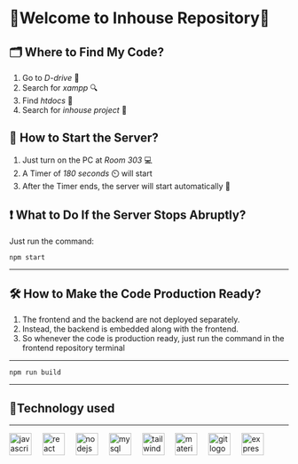 # 🌟Welcome to Inhouse Repository🌟

## 🗂️ Where to Find My Code?

1. Go to *D-drive* 📁
2. Search for *xampp* 🔍
3. Find *htdocs* 📂
4. Search for *inhouse project* 🏡

## 🚀 How to Start the Server?

1. Just turn on the PC at *Room 303* 💻
2. A Timer of *180 seconds* ⏲️ will start
3. After the Timer ends, the server will start automatically 🎉

## ❗ What to Do If the Server Stops Abruptly?

Just run the command:
```
npm start
```

---
## 🛠️ How to Make the Code Production Ready?

1. The frontend and the backend are not deployed separately.
2. Instead, the backend is embedded along with the frontend. 
3. So whenever the code is production ready, just run the command in the frontend repository terminal

 ---
  ```
 npm run build
```
 
---
## 🔧Technology used
---
<div align="left">
  <img src="https://cdn.jsdelivr.net/gh/devicons/devicon/icons/javascript/javascript-original.svg" height="40" alt="javascript logo"  />
  <img width="12" />
  <img src="https://cdn.jsdelivr.net/gh/devicons/devicon/icons/react/react-original.svg" height="40" alt="react logo"  />
  <img width="12" />
  <img src="https://cdn.jsdelivr.net/gh/devicons/devicon/icons/nodejs/nodejs-original.svg" height="40" alt="nodejs logo"  />
  <img width="12" />
  <img src="https://cdn.jsdelivr.net/gh/devicons/devicon/icons/mysql/mysql-original.svg" height="40" alt="mysql logo"  />
  <img width="12" />
  <img src="https://cdn.jsdelivr.net/gh/devicons/devicon/icons/tailwindcss/tailwindcss-original-wordmark.svg" height="40" alt="tailwindcss logo"  />
  <img width="12" />
  <img src="https://cdn.jsdelivr.net/gh/devicons/devicon/icons/materialui/materialui-original.svg" height="40" alt="materialui logo"  />
  <img width="12" />
  <img src="https://cdn.jsdelivr.net/gh/devicons/devicon/icons/git/git-original.svg" height="40" alt="git logo"  />
  <img width="12" />
  <img src="https://cdn.jsdelivr.net/gh/devicons/devicon/icons/express/express-original.svg" height="40" alt="express logo"  />
</div>

###

